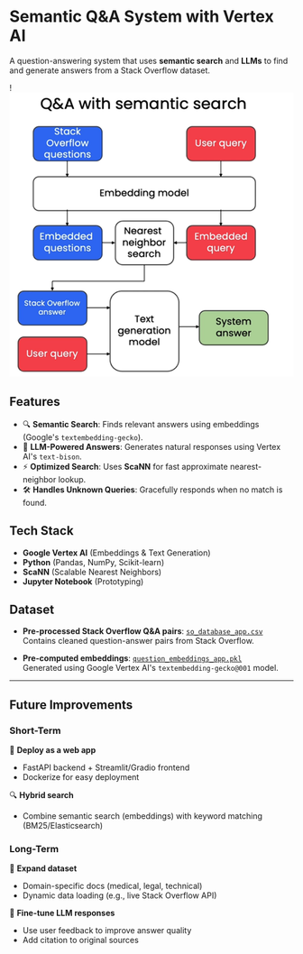 # Semantic Q&A System with Vertex AI

A question-answering system that uses **semantic search** and **LLMs** to find and generate answers from a Stack Overflow dataset.

!![Alt Text](work_flow.png) 

## Features
- 🔍 **Semantic Search**: Finds relevant answers using embeddings (Google's `textembedding-gecko`).
- 💬 **LLM-Powered Answers**: Generates natural responses using Vertex AI's `text-bison`.
- ⚡ **Optimized Search**: Uses **ScaNN** for fast approximate nearest-neighbor lookup.
- 🛠️ **Handles Unknown Queries**: Gracefully responds when no match is found.

## Tech Stack
- **Google Vertex AI** (Embeddings & Text Generation)
- **Python** (Pandas, NumPy, Scikit-learn)
- **ScaNN** (Scalable Nearest Neighbors)
- **Jupyter Notebook** (Prototyping)

## Dataset

- **Pre-processed Stack Overflow Q&A pairs**: [`so_database_app.csv`](so_database_app.csv)  
  Contains cleaned question-answer pairs from Stack Overflow.

- **Pre-computed embeddings**: [`question_embeddings_app.pkl`](question_embeddings_app.pkl)  
  Generated using Google Vertex AI's `textembedding-gecko@001` model.

---

## Future Improvements

### Short-Term
🚀 **Deploy as a web app**  
   - FastAPI backend + Streamlit/Gradio frontend  
   - Dockerize for easy deployment  

🔍 **Hybrid search**  
   - Combine semantic search (embeddings) with keyword matching (BM25/Elasticsearch)  

### Long-Term
📂 **Expand dataset**  
   - Domain-specific docs (medical, legal, technical)  
   - Dynamic data loading (e.g., live Stack Overflow API)  

🤖 **Fine-tune LLM responses**  
   - Use user feedback to improve answer quality  
   - Add citation to original sources  
